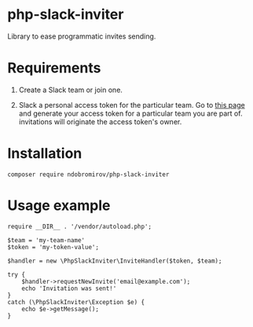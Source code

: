 # php-slack-inviter
Library to ease programmatic invites sending.

# Requirements
1. Create a Slack team or join one.

2. Slack a personal access token for the particular team.
Go to [this page](https://api.slack.com/custom-integrations/legacy-tokens) and
generate your access token for a particular team you are part of. invitations
will originate the access token's owner.

# Installation
```
composer require ndobromirov/php-slack-inviter
```

# Usage example
```
require __DIR__ . '/vendor/autoload.php';

$team = 'my-team-name'
$token = 'my-token-value';

$handler = new \PhpSlackInviter\InviteHandler($token, $team);

try {
    $handler->requestNewInvite('email@example.com');
    echo 'Invitation was sent!'
}
catch (\PhpSlackInviter\Exception $e) {
    echo $e->getMessage();
}
```
